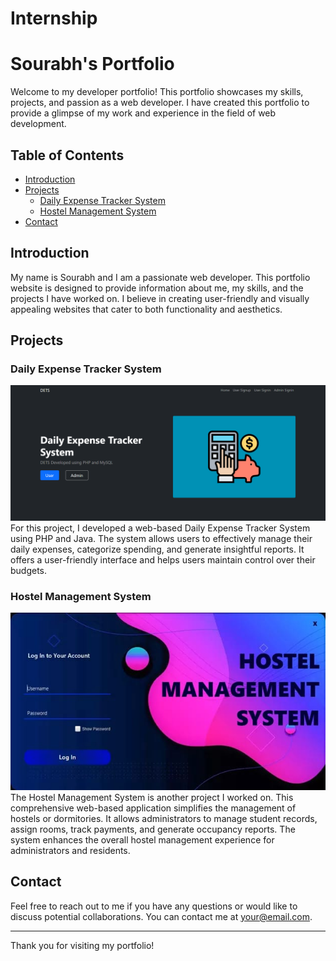 # Internship
# Sourabh's Portfolio

Welcome to my developer portfolio! This portfolio showcases my skills, projects, and passion as a web developer. I have created this portfolio to provide a glimpse of my work and experience in the field of web development.

## Table of Contents
- [Introduction](#introduction)
- [Projects](#projects)
  - [Daily Expense Tracker System](#daily-expense-tracker-system)
  - [Hostel Management System](#hostel-management-system)
- [Contact](#contact)

## Introduction
My name is Sourabh and I am a passionate web developer. This portfolio website is designed to provide information about me, my skills, and the projects I have worked on. I believe in creating user-friendly and visually appealing websites that cater to both functionality and aesthetics.

## Projects

### Daily Expense Tracker System
![Daily Expense Tracker System](detspro-homepage.png)
For this project, I developed a web-based Daily Expense Tracker System using PHP and Java. The system allows users to effectively manage their daily expenses, categorize spending, and generate insightful reports. It offers a user-friendly interface and helps users maintain control over their budgets.

### Hostel Management System
![Hostel Management System](hostel.jpeg)
The Hostel Management System is another project I worked on. This comprehensive web-based application simplifies the management of hostels or dormitories. It allows administrators to manage student records, assign rooms, track payments, and generate occupancy reports. The system enhances the overall hostel management experience for administrators and residents.

## Contact
Feel free to reach out to me if you have any questions or would like to discuss potential collaborations. You can contact me at [your@email.com](mailto:your@email.com).

---

Thank you for visiting my portfolio!
